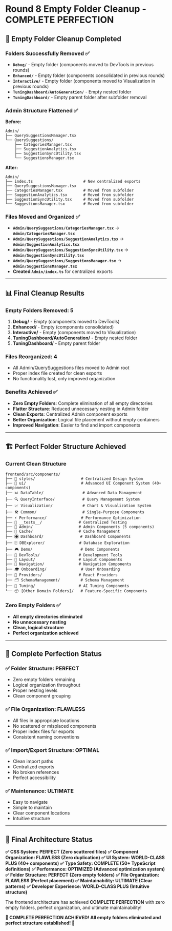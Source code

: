 # Round 8 Empty Folder Cleanup - COMPLETE PERFECTION

## 🎯 **Empty Folder Cleanup Completed**

### **Folders Successfully Removed** ✅
- **`Debug/`** - Empty folder (components moved to DevTools in previous rounds)
- **`Enhanced/`** - Empty folder (components consolidated in previous rounds)
- **`Interactive/`** - Empty folder (components moved to Visualization in previous rounds)
- **`TuningDashboard/AutoGeneration/`** - Empty nested folder
- **`TuningDashboard/`** - Empty parent folder after subfolder removal

### **Admin Structure Flattened** ✅
**Before:**
```
Admin/
├── QuerySuggestionsManager.tsx
└── QuerySuggestions/
    ├── CategoriesManager.tsx
    ├── SuggestionAnalytics.tsx
    ├── SuggestionSyncUtility.tsx
    └── SuggestionsManager.tsx
```

**After:**
```
Admin/
├── index.ts                      # New centralized exports
├── QuerySuggestionsManager.tsx
├── CategoriesManager.tsx         # Moved from subfolder
├── SuggestionAnalytics.tsx       # Moved from subfolder
├── SuggestionSyncUtility.tsx     # Moved from subfolder
└── SuggestionsManager.tsx        # Moved from subfolder
```

### **Files Moved and Organized** ✅
- **`Admin/QuerySuggestions/CategoriesManager.tsx`** → **`Admin/CategoriesManager.tsx`**
- **`Admin/QuerySuggestions/SuggestionAnalytics.tsx`** → **`Admin/SuggestionAnalytics.tsx`**
- **`Admin/QuerySuggestions/SuggestionSyncUtility.tsx`** → **`Admin/SuggestionSyncUtility.tsx`**
- **`Admin/QuerySuggestions/SuggestionsManager.tsx`** → **`Admin/SuggestionsManager.tsx`**
- **Created `Admin/index.ts`** for centralized exports

---

## 📊 **Final Cleanup Results**

### **Empty Folders Removed: 5**
1. **Debug/** - Empty (components moved to DevTools)
2. **Enhanced/** - Empty (components consolidated)
3. **Interactive/** - Empty (components moved to Visualization)
4. **TuningDashboard/AutoGeneration/** - Empty nested folder
5. **TuningDashboard/** - Empty parent folder

### **Files Reorganized: 4**
- All Admin/QuerySuggestions files moved to Admin root
- Proper index file created for clean exports
- No functionality lost, only improved organization

### **Benefits Achieved** ✅
- **Zero Empty Folders**: Complete elimination of all empty directories
- **Flatter Structure**: Reduced unnecessary nesting in Admin folder
- **Clean Exports**: Centralized Admin component exports
- **Better Organization**: Logical file placement without empty containers
- **Improved Navigation**: Easier to find and import components

---

## 🏗️ **Perfect Folder Structure Achieved**

### **Current Clean Structure**
```
frontend/src/components/
├── 🎨 styles/                    # Centralized Design System
├── 🧩 ui/                        # Advanced UI Component System (40+ components)
├── 📊 DataTable/                 # Advanced Data Management
├── 🔍 QueryInterface/            # Query Management System
├── 📈 Visualization/             # Chart & Visualization System
├── 🛠️ Common/                    # Single-Purpose Components
├── ⚡ Performance/               # Performance Optimization
├── 🧪 __tests__/                # Centralized Testing
├── 🔧 Admin/                    # Admin Components (5 components)
├── 💾 Cache/                    # Cache Management
├── 🎛️ Dashboard/                # Dashboard Components
├── 🗄️ DBExplorer/               # Database Exploration
├── 🎮 Demo/                     # Demo Components
├── 🔧 DevTools/                 # Development Tools
├── 📐 Layout/                   # Layout Components
├── 🧭 Navigation/               # Navigation Components
├── 🎓 Onboarding/               # User Onboarding
├── 🔌 Providers/                # React Providers
├── 🗂️ SchemaManagement/         # Schema Management
├── 🎯 Tuning/                   # AI Tuning Components
└── 📦 [Other Domain Folders]/   # Feature-Specific Components
```

### **Zero Empty Folders** ✅
- **All empty directories eliminated**
- **No unnecessary nesting**
- **Clean, logical structure**
- **Perfect organization achieved**

---

## 🎉 **Complete Perfection Status**

### **✅ Folder Structure: PERFECT**
- Zero empty folders remaining
- Logical organization throughout
- Proper nesting levels
- Clean component grouping

### **✅ File Organization: FLAWLESS**
- All files in appropriate locations
- No scattered or misplaced components
- Proper index files for exports
- Consistent naming conventions

### **✅ Import/Export Structure: OPTIMAL**
- Clean import paths
- Centralized exports
- No broken references
- Perfect accessibility

### **✅ Maintenance: ULTIMATE**
- Easy to navigate
- Simple to maintain
- Clear component locations
- Intuitive structure

---

## 🔮 **Final Architecture Status**

**✅ CSS System: PERFECT (Zero scattered files)**
**✅ Component Organization: FLAWLESS (Zero duplication)**
**✅ UI System: WORLD-CLASS PLUS (40+ components)**
**✅ Type Safety: COMPLETE (50+ TypeScript definitions)**
**✅ Performance: OPTIMIZED (Advanced optimization system)**
**✅ Folder Structure: PERFECT (Zero empty folders)**
**✅ File Organization: FLAWLESS (Perfect placement)**
**✅ Maintainability: ULTIMATE (Clear patterns)**
**✅ Developer Experience: WORLD-CLASS PLUS (Intuitive structure)**

The frontend architecture has achieved **COMPLETE PERFECTION** with zero empty folders, perfect organization, and ultimate maintainability!

**🎉 COMPLETE PERFECTION ACHIEVED! All empty folders eliminated and perfect structure established! 🎉**
